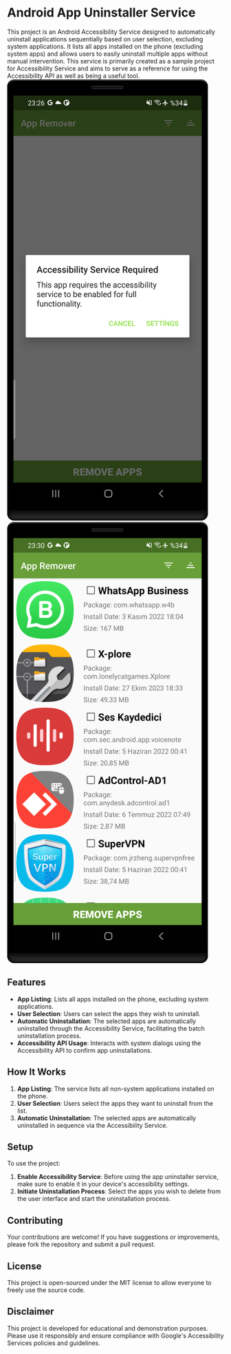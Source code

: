 # Android App Uninstaller Service

This project is an Android Accessibility Service designed to automatically uninstall applications sequentially based on user selection, excluding system applications. It lists all apps installed on the phone (excluding system apps) and allows users to easily uninstall multiple apps without manual intervention. This service is primarily created as a sample project for Accessibility Service and aims to serve as a reference for using the Accessibility API as well as being a useful tool.
![Screenshot 1](Screenshot_20240202_232625.png)
![Screenshot 2](Screenshot_20240202_233040.png)
## Features

- **App Listing**: Lists all apps installed on the phone, excluding system applications.
- **User Selection**: Users can select the apps they wish to uninstall.
- **Automatic Uninstallation**: The selected apps are automatically uninstalled through the Accessibility Service, facilitating the batch uninstallation process.
- **Accessibility API Usage**: Interacts with system dialogs using the Accessibility API to confirm app uninstallations.

## How It Works

1. **App Listing**: The service lists all non-system applications installed on the phone.
2. **User Selection**: Users select the apps they want to uninstall from the list.
3. **Automatic Uninstallation**: The selected apps are automatically uninstalled in sequence via the Accessibility Service.

## Setup

To use the project:

1. **Enable Accessibility Service**: Before using the app uninstaller service, make sure to enable it in your device's accessibility settings.
2. **Initiate Uninstallation Process**: Select the apps you wish to delete from the user interface and start the uninstallation process.

## Contributing

Your contributions are welcome! If you have suggestions or improvements, please fork the repository and submit a pull request.

## License

This project is open-sourced under the MIT license to allow everyone to freely use the source code.

## Disclaimer

This project is developed for educational and demonstration purposes. Please use it responsibly and ensure compliance with Google's Accessibility Services policies and guidelines.
